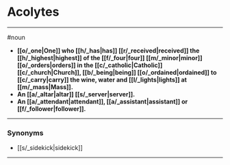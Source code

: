 # Acolytes
---
#noun
- **[[o/_one|One]] who [[h/_has|has]] [[r/_received|received]] the [[h/_highest|highest]] of the [[f/_four|four]] [[m/_minor|minor]] [[o/_orders|orders]] in the [[c/_catholic|Catholic]] [[c/_church|Church]], [[b/_being|being]] [[o/_ordained|ordained]] to [[c/_carry|carry]] the wine, water and [[l/_lights|lights]] at [[m/_mass|Mass]].**
- **An [[a/_altar|altar]] [[s/_server|server]].**
- **An [[a/_attendant|attendant]], [[a/_assistant|assistant]] or [[f/_follower|follower]].**
---
### Synonyms
- [[s/_sidekick|sidekick]]
---
